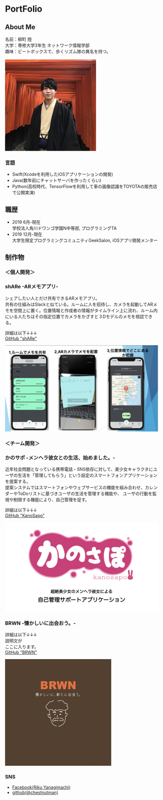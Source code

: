 # PortFolio
## About Me

名前：柳町 陸<br>
大学：専修大学3年生 ネットワーク情報学部<br>
趣味：ビートボックスで、歩くリズム隊の異名を持つ。<br>
<br>
<img src="https://github.com/chestnutman/WatashiPortfolio/blob/master/ProfilePic.jpg" width="300" height="300">

### 言語
- Swift(Xcodeを利用したiOSアプリケーションの開発)<br>
- Java(数年前にチャットサーバを作ったくらい)<br>
- Python(高校時代、TensorFlowを利用して車の画像認識をTOYOTAの販売店で公開実演)<br>

## 職歴
- 2019 6月-現在 <br>学校法人角川ドワンゴ学園N中等部, プログラミングTA<br>
- 2019 12月-現在 <br>大学生限定プログラミングコミュニティGeekSalon, iOSアプリ開発メンター<br>

## 制作物
### ＜個人開発＞
### shARe -ARメモアプリ-
シェアしたい人とだけ共有できるARメモアプリ。<br>
共有の仕組みはSlackと似ている。ルームに人を招待し、カメラを起動してARメモを空間上に置く。位置情報と作成者の情報がタイムライン上に流れ、ルーム内にいる人たちはその指定位置でカメラをかざすと３Dモデルのメモを視認できる。<br>

詳細は以下↓↓↓<br>
<a href="https://github.com/chestnutman/WatashiPortfolio/blob/master/shARe_Portfolio/shARe_Detail.md">GitHub "shARe"</a><br>

<img src="https://github.com/chestnutman/WatashiPortfolio/blob/master/shARe_pic01.png">


### ＜チーム開発＞
### かのサポ -メンヘラ彼女との生活、始めました。-
近年社会問題となっている携帯電話・SNS依存に対して、美少女キャラクタにユーザの生活を「管理してもらう」という設定のスマートフォンアプリケーションを提案する。 <br>
提案システムではスマートフォンやウェブサービスの機能を組み合わせ、カレンダーやToDoリストに基づきユーザの生活を管理する機能や、 ユーザの行動を監視や制限する機能により、自己管理を促す。<br>

詳細は以下↓↓↓<br>
<a href="https://github.com/chestnutman/WatashiPortfolio/blob/master/Kanosapo_Portfolio/Kanosapo_Detail.md">GitHub "KanoSapo" </a><br>

<img src="https://github.com/chestnutman/WatashiPortfolio/blob/master/menhera_pic01.png">

### BRWN -懐かしいに出会おう。-
詳細は以下↓↓↓<br>
説明文が<br>
ここに入ります。<br>
<a href="https://github.com/chestnutman/WatashiPortfolio/blob/master/BRWN_Portfolio/BRWN_Detail.md">GitHub "BRWN"</a><br>

<img src="https://github.com/chestnutman/WatashiPortfolio/blob/master/BRWN_pic06.png" width="350" height="350">

### SNS
- <a href= "https://www.facebook.com/riku.yanagimachi">Facebook(Riku Yanagimachi)</a><br>
- <a href = "https://github.com/chestnutman">github(@chestnutman)</a><br>
